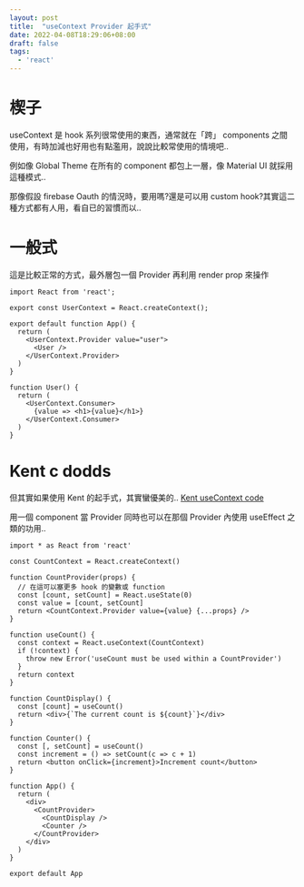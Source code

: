 ```yaml
---
layout: post
title:  "useContext Provider 起手式"
date: 2022-04-08T18:29:06+08:00
draft: false
tags: 
  - 'react'
---
```


# 楔子
useContext 是 hook 系列很常使用的東西，通常就在「跨」 components 之間使用，有時加減也好用也有點濫用，說說比較常使用的情境吧..

例如像 Global Theme 在所有的 component 都包上一層，像 Material UI 就採用這種模式..

那像假設 firebase Oauth 的情況時，要用嗎?還是可以用 custom hook?其實這二種方式都有人用，看自已的習慣而以..

# 一般式

這是比較正常的方式，最外層包一個 Provider 再利用 render prop 來操作

```
import React from 'react';

export const UserContext = React.createContext();

export default function App() {
  return (
    <UserContext.Provider value="user">
      <User />
    </UserContext.Provider>
  )
}

function User() {
  return (
    <UserContext.Consumer>
      {value => <h1>{value}</h1>} 
    </UserContext.Consumer>
  )
}
```

# Kent c dodds

但其實如果使用 Kent 的起手式，其實蠻優美的..
[Kent useContext code](https://github.com/kentcdodds/advanced-react-hooks/blob/main/src/final/03.extra-1.js)

用一個 component 當 Provider 同時也可以在那個 Provider 內使用 useEffect 之類的功用..

```
import * as React from 'react'

const CountContext = React.createContext()

function CountProvider(props) {
  // 在這可以塞更多 hook 的變數或 function
  const [count, setCount] = React.useState(0)
  const value = [count, setCount]
  return <CountContext.Provider value={value} {...props} />
}

function useCount() {
  const context = React.useContext(CountContext)
  if (!context) {
    throw new Error('useCount must be used within a CountProvider')
  }
  return context
}

function CountDisplay() {
  const [count] = useCount()
  return <div>{`The current count is ${count}`}</div>
}

function Counter() {
  const [, setCount] = useCount()
  const increment = () => setCount(c => c + 1)
  return <button onClick={increment}>Increment count</button>
}

function App() {
  return (
    <div>
      <CountProvider>
        <CountDisplay />
        <Counter />
      </CountProvider>
    </div>
  )
}

export default App
```